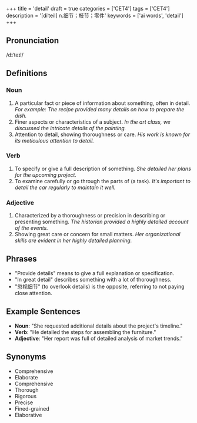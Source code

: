 +++
title = 'detail'
draft = true
categories = ['CET4']
tags = ['CET4']
description = '[diˈteil] n.细节；枝节；零件'
keywords = ['ai words', 'detail']
+++

## Pronunciation
/dɪˈteɪl/

## Definitions
### Noun
1. A particular fact or piece of information about something, often in detail. *For example: The recipe provided many details on how to prepare the dish.*
2. Finer aspects or characteristics of a subject. *In the art class, we discussed the intricate details of the painting.*
3. Attention to detail, showing thoroughness or care. *His work is known for its meticulous attention to detail.*

### Verb
1. To specify or give a full description of something. *She detailed her plans for the upcoming project.*
2. To examine carefully or go through the parts of (a task). *It's important to detail the car regularly to maintain it well.*

### Adjective
1. Characterized by a thoroughness or precision in describing or presenting something. *The historian provided a highly detailed account of the events.*
2. Showing great care or concern for small matters. *Her organizational skills are evident in her highly detailed planning.*

## Phrases
- "Provide details" means to give a full explanation or specification.
- "In great detail" describes something with a lot of thoroughness.
- "忽视细节" (to overlook details) is the opposite, referring to not paying close attention.

## Example Sentences
- **Noun**: "She requested additional details about the project's timeline."
- **Verb**: "He detailed the steps for assembling the furniture."
- **Adjective**: "Her report was full of detailed analysis of market trends."

## Synonyms
- Comprehensive
- Elaborate
- Comprehensive
- Thorough
- Rigorous
- Precise
- Fined-grained
- Elaborative
